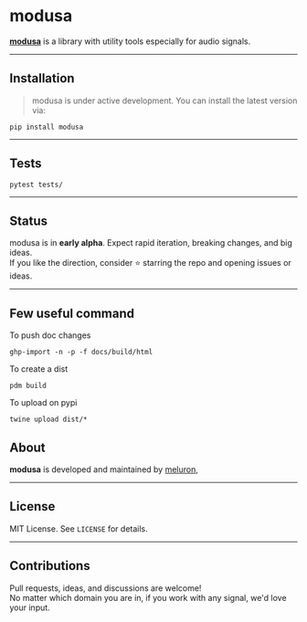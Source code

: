 # modusa

[**modusa**](https://meluron-toolbox.github.io/modusa/) is a library with utility tools especially for audio signals.

---

## Installation

> modusa is under active development. You can install the latest version via:

```
pip install modusa
```

---

## Tests

```
pytest tests/
```

---

## Status

modusa is in **early alpha**. Expect rapid iteration, breaking changes, and big ideas.  
If you like the direction, consider ⭐ starring the repo and opening issues or ideas.

---

## Few useful command

To push doc changes
```
ghp-import -n -p -f docs/build/html
```

To create a dist
```
pdm build
```

To upload on pypi
```
twine upload dist/*
```

## About

**modusa** is developed and maintained by [meluron](https://www.github.com/meluron),

---

## License

MIT License. See `LICENSE` for details.

---

## Contributions

Pull requests, ideas, and discussions are welcome!  
No matter which domain you are in, if you work with any signal, we'd love your input.
